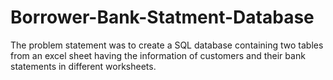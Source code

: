 # Borrower-Bank-Statment-Database
The problem statement was to create a SQL database containing two tables from an excel sheet having the information of customers and their bank statements in different worksheets.
